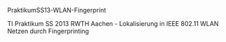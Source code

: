 PraktikumSS13-WLAN-Fingerprint

TI Praktikum SS 2013 RWTH Aachen - Lokalisierung in IEEE 802.11 WLAN Netzen durch Fingerprinting
